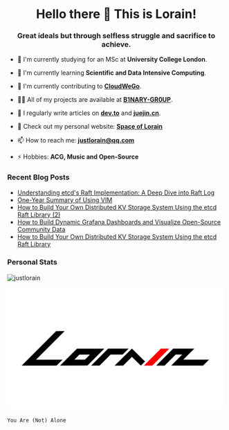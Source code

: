 <h1 align="center">Hello there 👋 This is Lorain!</h1>
<h3 align="center">Great ideals but through selfless struggle and sacrifice to achieve.</h3>
<!-- fancy version -->

- 🔭 I'm currently studying for an MSc at **University College London**.

- 🌱 I'm currently learning **Scientific and Data Intensive Computing**.

- 👯 I'm currently contributing to **[CloudWeGo](https://github.com/cloudwego)**.

- 👨‍💻 All of my projects are available at **[B1NARY-GR0UP](https://github.com/B1NARY-GR0UP)**.

- 📝 I regularly write articles on **[dev.to](https://dev.to/justlorain)** and **[juejin.cn](https://juejin.cn/user/1693688466792062)**.

- 🌌 Check out my personal website: **[Space of Lorain](https://justlorain.space)**

- 📫 How to reach me: **justlorain@qq.com**

- ⚡ Hobbies: **ACG, Music and Open-Source**

### Recent Blog Posts

<!-- BLOG-POST-LIST:START -->
- [Understanding etcd&#39;s Raft Implementation: A Deep Dive into Raft Log](https://dev.to/justlorain/understanding-etcds-raft-implementation-a-deep-dive-into-raft-log-bdn)
- [One-Year Summary of Using VIM](https://dev.to/justlorain/one-year-summary-of-using-vim-1gkp)
- [How to Build Your Own Distributed KV Storage System Using the etcd Raft Library &lpar;2&rpar;](https://dev.to/justlorain/how-to-build-your-own-distributed-kv-storage-system-using-the-etcd-raft-library-2-398c)
- [How to Build Dynamic Grafana Dashboards and Visualize Open-Source Community Data](https://dev.to/justlorain/how-to-build-dynamic-grafana-dashboards-and-visualize-open-source-community-data-4caa)
- [How to Build Your Own Distributed KV Storage System Using the etcd Raft Library](https://dev.to/justlorain/how-to-build-your-own-distributed-kv-storage-system-using-the-etcd-raft-library-2j69)
<!-- BLOG-POST-LIST:END -->

### Personal Stats
<!-- <p><img align="center" src="https://github-readme-stats.vercel.app/api?username=justlorain&title_color=FF001E&icon_color=D8001E&bg_color=000000&text_color=FFFFFF&locale=en" alt="justlorain" /></p> -->
<p><img align="center" src="https://streak-stats.demolab.com?user=justlorain&theme=dark&hide_border=true&background=000000&fire=D70000&ring=D90000&currStreakLabel=FF0000&sideLabels=FF0000" alt="justlorain" /></p>

<p align="left">
<img src="https://github.com/justlorain/justlorain/blob/main/images/Lorain(black).png" width="500" alt="Lorain"/>
</p>

```binary
You Are (Not) Alone
```